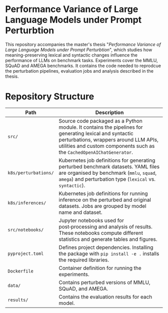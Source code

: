 # Performance Variance of Large Language Models under Prompt Perturbtion

This repository accompanies the master's thesis "*Performance Variance of Large Language Models under Prompt Perturbtion*", which studies how meaning-preserving lexical and syntactic changes influence the performance of LLMs on benchmark tasks.
Experiments cover the MMLU, SQuAD and AMEGA benchmarks. It contains the code needed to reprodcue the perturbation pipelines, evaluation jobs and analysis described in the thesis.

# Repository Structure
| Path                 | Description                                                                                                                                                                                                                                                                                                                                                     |
| -------------------- | --------------------------------------------------------------------------------------------------------------------------------------------------------------------------------------------------------------------------------------------------------------------------------------------------------------------------------------------------------------- |
| `src/`               | Source code packaged as a Python module.  It contains the pipelines for generating lexical and syntactic perturbations, wrappers around LLM APIs, utilities and custom components such as the `CachedOpenAIChatGenerator`.
| `k8s/perturbations/` | Kubernetes job definitions for generating perturbed benchmark datasets.  YAML files are organised by benchmark (`mmlu`, `squad`, `amega`) and perturbation type (`lexical` vs. `syntactic`).
| `k8s/inferences/`    | Kubernetes job definitions for running inference on the perturbed and original datasets.  Jobs are grouped by model name and dataset. 
| `src/notebooks/`     | Jupyter notebooks used for post‑processing and analysis of results.  These notebooks compute different statistics and generate tables and figures.                     |
| `pyproject.toml`     | Defines project dependencies. Installing the package with `pip install -e .` installs the required libraries.                                                                                                                                                                                           |
| `Dockerfile`         | Container definition for running the experiments.             |
| `data/`         | Contains perturbed versions of MMLU, SQuAD, and AMEGA.      |
| `results/`         | Contains the evaluation results for each model.      |
